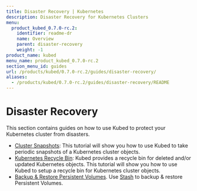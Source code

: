 ```yaml
---
title: Disaster Recovery | Kubernetes
description: Disaster Recovery for Kubernetes Clusters
menu:
  product_kubed_0.7.0-rc.2:
    identifier: readme-dr
    name: Overview
    parent: disaster-recovery
    weight: -1
product_name: kubed
menu_name: product_kubed_0.7.0-rc.2
section_menu_id: guides
url: /products/kubed/0.7.0-rc.2/guides/disaster-recovery/
aliases:
  - /products/kubed/0.7.0-rc.2/guides/disaster-recovery/README
---
```


# Disaster Recovery

This section contains guides on how to use Kubed to protect your Kubernetes cluster from disasters.

  - [Cluster Snapshots](/docs/guides/disaster-recovery/cluster-snapshot.md): This tutorial will show you how to use Kubed to take periodic snapshots of a Kubernetes cluster objects.
  - [Kubernetes Recycle Bin](/docs/guides/disaster-recovery/recycle-bin.md): Kubed provides a recycle bin for deleted and/or updated Kubernetes objects. This tutorial will show you how to use Kubed to setup a recycle bin for Kubernetes cluster objects.
  - [Backup & Restore Persistent Volumes](/docs/guides/disaster-recovery/stash.md). Use [Stash](https://appscode.com/products/stash) to backup & restore Persistent Volumes.
